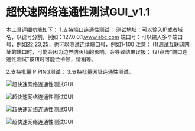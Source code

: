 # 超快速网络连通性测试GUI_v1.1
 
 
本工具详细功能如下： 
1.支持端口连通性测试： 
测试地址：可以输入IP或者域名，以逗号分割，例如：127.0.0.1,www.abc.com 
端口号：可以输入多个端口号，例如22,23,25，也可以测试连续端口号，例如1-100 
注意： 
(1)测试互联网网址的端口时，可能会因为边界防火墙的影响，会导致结果误报； 
(2)点击“端口连通性测试”按钮时可能会卡顿，请稍等。 
 
2.支持批量IP PING测试； 
3.支持批量网址连通性测试。 
 
 
![超快速网络连通性测试GUI](https://github.com/WilliamL71Oi/NetworkTesting/blob/main/%E4%B8%BB%E7%95%8C%E9%9D%A2.png)  

![超快速网络连通性测试GUI](https://github.com/WilliamL71Oi/NetworkTesting/blob/main/%E7%AB%AF%E5%8F%A3%E8%BF%9E%E9%80%9A%E6%80%A7%E6%B5%8B%E8%AF%95.png)

![超快速网络连通性测试GUI](https://github.com/WilliamL71Oi/NetworkTesting/blob/main/%E6%89%B9%E9%87%8F%E7%BD%91%E5%9D%80%E8%BF%9E%E9%80%9A%E6%80%A7%E6%B5%8B%E8%AF%95.png)  

![超快速网络连通性测试GUI](https://github.com/WilliamL71Oi/NetworkTesting/blob/main/%E6%89%B9%E9%87%8FIP%20PING%E6%B5%8B%E8%AF%95.png)  
